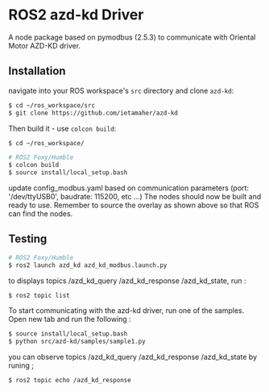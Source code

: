 # ROS2 azd-kd Driver

A node package based on pymodbus (2.5.3) to communicate with Oriental Motor AZD-KD driver.

## Installation

navigate into your ROS workspace's `src` directory and clone `azd-kd`:

```bash
$ cd ~/ros_workspace/src
$ git clone https://github.com/ietamaher/azd-kd
```
Then build it -  use `colcon build`:

```bash
$ cd ~/ros_workspace/

# ROS2 Foxy/Humble
$ colcon build
$ source install/local_setup.bash 
```
update config_modbus.yaml based on communication parameters (port: '/dev/ttyUSB0', baudrate: 115200, etc ...)
The nodes should now be built and ready to use.  Remember to source the overlay as shown above so that ROS can find the nodes.

## Testing

```bash
# ROS2 Foxy/Humble
$ ros2 launch azd_kd azd_kd_modbus.launch.py
```
to displays topics /azd_kd_query /azd_kd_response /azd_kd_state, run :

```bash
$ ros2 topic list 
```

To start communicating with the azd-kd driver, run one of the samples. Open new tab and run the following : 
```bash
$ source install/local_setup.bash 
$ python src/azd-kd/samples/sample1.py
```
you can observe topics /azd_kd_query /azd_kd_response /azd_kd_state by runing ; 

```bash
$ ros2 topic echo /azd_kd_response 
```
